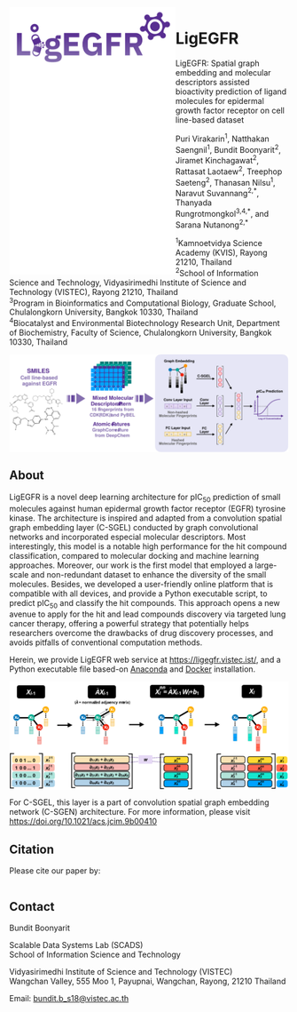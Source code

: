 <img src="logo.svg" align="left" width="300">

# LigEGFR

LigEGFR: Spatial graph embedding and molecular descriptors assisted bioactivity prediction of ligand molecules for epidermal growth factor receptor on cell line-based dataset

Puri Virakarin<sup>1</sup>, Natthakan Saengnil<sup>1</sup>, Bundit Boonyarit<sup>2</sup>, Jiramet Kinchagawat<sup>2</sup>, Rattasat Laotaew<sup>2</sup>, Treephop Saeteng<sup>2</sup>, Thanasan Nilsu<sup>1</sup>, Naravut Suvannang<sup>2,\*</sup>, Thanyada Rungrotmongkol<sup>3,4,\*</sup>, and Sarana Nutanong<sup>2,\*</sup>

<sup>1</sup>Kamnoetvidya Science Academy (KVIS), Rayong 21210, Thailand\
<sup>2</sup>School of Information Science and Technology, Vidyasirimedhi Institute of Science and Technology (VISTEC), Rayong 21210, Thailand\
<sup>3</sup>Program in Bioinformatics and Computational Biology, Graduate School, Chulalongkorn University, Bangkok 10330, Thailand\
<sup>4</sup>Biocatalyst and Environmental Biotechnology Research Unit, Department of Biochemistry, Faculty of Science, Chulalongkorn University, Bangkok 10330, Thailand

<img src="ligegfr_workflow.svg" align="center">

## About

LigEGFR is a novel deep learning architecture for pIC<sub>50</sub> prediction of small molecules against human epidermal growth factor receptor (EGFR) tyrosine kinase. The architecture is inspired and adapted from a convolution spatial graph embedding layer (C-SGEL) conducted by graph convolutional networks and incorporated especial molecular descriptors. Most interestingly, this model is a notable high performance for the hit compound classification, compared to molecular docking and machine learning approaches. Moreover, our work is the first model that employed a large-scale and non-redundant dataset to enhance the diversity of the small molecules. Besides, we developed a user-friendly online platform that is compatible with all devices, and provide a Python executable script, to predict pIC<sub>50</sub> and classify the hit compounds. This approach opens a new avenue to apply for the hit and lead compounds discovery via targeted lung cancer therapy, offering a powerful strategy that potentially helps researchers overcome the drawbacks of drug discovery processes, and avoids pitfalls of conventional computation methods.

Herein, we provide LigEGFR web service at https://ligegfr.vistec.ist/, and a Python executable file based-on [Anaconda](https://github.com/scads-biochem/LigEGFR/blob/main/LigEGFR_conda.md) and [Docker](https://github.com/scads-biochem/LigEGFR/blob/main/LigEGFR_docker.md) installation. 

<img src="c-sgen_propagation.svg" align="center">

For C-SGEL, this layer is a part of convolution spatial graph embedding network (C-SGEN) architecture. For more information, please visit https://doi.org/10.1021/acs.jcim.9b00410

## Citation

Please cite our paper by:
```

```

## Contact

Bundit Boonyarit

Scalable Data Systems Lab (SCADS)\
School of Information Science and Technology

Vidyasirimedhi Institute of Science and Technology (VISTEC)\
Wangchan Valley, 555 Moo 1, Payupnai, Wangchan, Rayong, 21210 Thailand

Email: bundit.b_s18@vistec.ac.th
